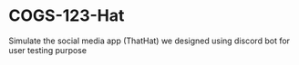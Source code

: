 # COGS-123-Hat

Simulate the social media app (ThatHat) we designed using discord bot for user testing purpose
